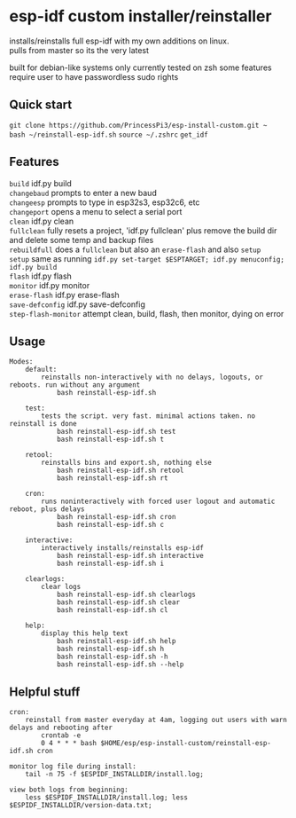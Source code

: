 # esp-idf custom installer/reinstaller
installs/reinstalls full esp-idf with my own additions on linux.  
pulls from master so its the very latest

built for debian-like systems
only currently tested on zsh
some features require user to have passwordless sudo rights

## Quick start
`git clone https://github.com/PrincessPi3/esp-install-custom.git ~`  
`bash ~/reinstall-esp-idf.sh`
`source ~/.zshrc`
`get_idf`

## Features
`build` idf.py build  
`changebaud` prompts to enter a new baud  
`changeesp` prompts to type in esp32s3, esp32c6, etc  
`changeport` opens a menu to select a serial port  
`clean` idf.py clean  
`fullclean` fully resets a project, 'idf.py fullclean' plus remove the build dir and delete some temp and backup files  
`rebuildfull` does a `fullclean` but also an `erase-flash` and also `setup`  
`setup` same as running `idf.py set-target $ESPTARGET; idf.py menuconfig; idf.py build`  
`flash` idf.py flash  
`monitor` idf.py monitor  
`erase-flash` idf.py erase-flash  
`save-defconfig` idf.py save-defconfig  
`step-flash-monitor` attempt clean, build, flash, then monitor, dying on error  

## Usage
```
Modes:
	default: 
		reinstalls non-interactively with no delays, logouts, or reboots. run without any argument
			bash reinstall-esp-idf.sh

	test:
		tests the script. very fast. minimal actions taken. no reinstall is done
			bash reinstall-esp-idf.sh test
			bash reinstall-esp-idf.sh t

	retool:
	    reinstalls bins and export.sh, nothing else
		    bash reinstall-esp-idf.sh retool
			bash reinstall-esp-idf.sh rt

	cron:
		runs noninteractively with forced user logout and automatic reboot, plus delays
		    bash reinstall-esp-idf.sh cron
			bash reinstall-esp-idf.sh c

	interactive:
		interactively installs/reinstalls esp-idf
		    bash reinstall-esp-idf.sh interactive
			bash reinstall-esp-idf.sh i
    
	clearlogs:
		clear logs
			bash reinstall-esp-idf.sh clearlogs
			bash reinstall-esp-idf.sh clear
			bash reinstall-esp-idf.sh cl
			
    help:
        display this help text
            bash reinstall-esp-idf.sh help
			bash reinstall-esp-idf.sh h
			bash reinstall-esp-idf.sh -h
			bash reinstall-esp-idf.sh --help

```

## Helpful stuff
```
cron:
    reinstall from master everyday at 4am, logging out users with warn delays and rebooting after
	    crontab -e
	    0 4 * * * bash $HOME/esp/esp-install-custom/reinstall-esp-idf.sh cron

monitor log file during install:
	tail -n 75 -f $ESPIDF_INSTALLDIR/install.log;

view both logs from beginning:
	less $ESPIDF_INSTALLDIR/install.log; less $ESPIDF_INSTALLDIR/version-data.txt;
```